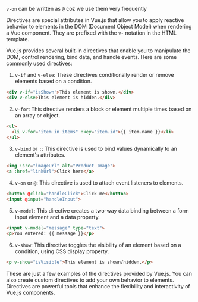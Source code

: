 `v-on` can be written as `@` coz we use them very frequently

Directives are special attributes in Vue.js that allow you to apply reactive behavior to elements in the DOM (Document Object Model) when rendering a Vue component. They are prefixed with the `v-` notation in the HTML template.

Vue.js provides several built-in directives that enable you to manipulate the DOM, control rendering, bind data, and handle events. Here are some commonly used directives:

1. `v-if` and `v-else`: These directives conditionally render or remove elements based on a condition.

```html
<div v-if="isShown">This element is shown.</div>
<div v-else>This element is hidden.</div>
```

2. `v-for`: This directive renders a block or element multiple times based on an array or object.

```html
<ul>
  <li v-for="item in items" :key="item.id">{{ item.name }}</li>
</ul>
```

3. `v-bind` or `:`: This directive is used to bind values dynamically to an element's attributes.

```html
<img :src="imageUrl" alt="Product Image">
<a :href="linkUrl">Click here</a>
```

4. `v-on` or `@`: This directive is used to attach event listeners to elements.

```html
<button @click="handleClick">Click me</button>
<input @input="handleInput">
```

5. `v-model`: This directive creates a two-way data binding between a form input element and a data property.

```html
<input v-model="message" type="text">
<p>You entered: {{ message }}</p>
```

6. `v-show`: This directive toggles the visibility of an element based on a condition, using CSS display property.

```html
<p v-show="isVisible">This element is shown/hidden.</p>
```

These are just a few examples of the directives provided by Vue.js. You can also create custom directives to add your own behavior to elements. Directives are powerful tools that enhance the flexibility and interactivity of Vue.js components.
